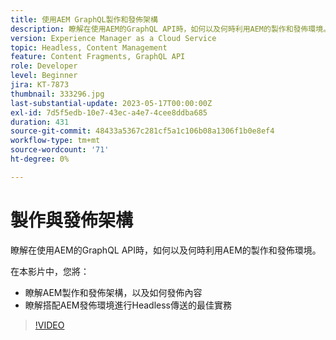 ```yaml
---
title: 使用AEM GraphQL製作和發佈架構
description: 瞭解在使用AEM的GraphQL API時，如何以及何時利用AEM的製作和發佈環境。
version: Experience Manager as a Cloud Service
topic: Headless, Content Management
feature: Content Fragments, GraphQL API
role: Developer
level: Beginner
jira: KT-7873
thumbnail: 333296.jpg
last-substantial-update: 2023-05-17T00:00:00Z
exl-id: 7d5f5edb-10e7-43ec-a4e7-4cee8ddba685
duration: 431
source-git-commit: 48433a5367c281cf5a1c106b08a1306f1b0e8ef4
workflow-type: tm+mt
source-wordcount: '71'
ht-degree: 0%

---
```


# 製作與發佈架構

瞭解在使用AEM的GraphQL API時，如何以及何時利用AEM的製作和發佈環境。

在本影片中，您將：

+ 瞭解AEM製作和發佈架構，以及如何發佈內容
+ 瞭解搭配AEM發佈環境進行Headless傳送的最佳實務

>[!VIDEO](https://video.tv.adobe.com/v/333296?quality=12&learn=on)
